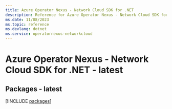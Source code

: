 ```yaml
---
title: Azure Operator Nexus - Network Cloud SDK for .NET
description: Reference for Azure Operator Nexus - Network Cloud SDK for .NET
ms.date: 11/08/2023
ms.topic: reference
ms.devlang: dotnet
ms.service: operatornexus-networkcloud
---
```

# Azure Operator Nexus - Network Cloud SDK for .NET - latest
## Packages - latest
[!INCLUDE [packages](operator-nexus---network-cloud-index.md)]